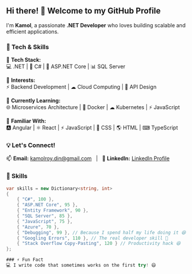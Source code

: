 ## Hi there! 👋 Welcome to my GitHub Profile  

I'm **Kamol**, a passionate **.NET Developer** who loves building scalable and efficient applications.  

 ### 🚀 Tech & Skills  

🔹 **Tech Stack:**  
💻 .NET | 🔷 C# | 🚀 ASP.NET Core | 📊 SQL Server  

🔹 **Interests:**  
⚡ Backend Development | ☁ Cloud Computing | 🔗 API Design  

🔹 **Currently Learning:**  
🌐 Microservices Architecture | 🐳 Docker | ☁ Kubernetes | ⚡ JavaScript  

🔹 **Familiar With:**  
🅰️ Angular | ⚛ React | ⚡ JavaScript | 🎨 CSS | 🌎 HTML | ⌨ TypeScript  


### 💡 Let's Connect!  
📫 **Email:** kamolroy.din@gmail.com &nbsp; | &nbsp; 🔗 **LinkedIn:** [LinkedIn Profile](https://www.linkedin.com/in/rykamol/)


### 🚀 Skills  
```csharp
var skills = new Dictionary<string, int>
{
    { "C#", 100 },
    { "ASP.NET Core", 95 },
    { "Entity Framework", 90 },
    { "SQL Server", 85 },
    { "JavaScript", 75 },
    { "Azure", 70 },
    { "Debugging", 99 }, // Because I spend half my life doing it 😆
    { "Googling Errors", 110 }, // The real developer skill 💪
    { "Stack Overflow Copy-Pasting", 120 } // Productivity hack 😆
};

### ⚡ Fun Fact  
💻 I write code that sometimes works on the first try! 😄  
